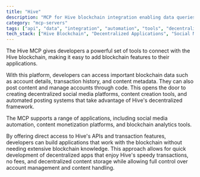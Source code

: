 ```yaml
---
title: "Hive"
description: "MCP for Hive blockchain integration enabling data queries, content posting, and account management for social media and analysis."
category: "mcp-servers"
tags: ["api", "data", "integration", "automation", "tools", "decentralized", "social media", "content creation", "dApps"]
tech_stack: ["Hive Blockchain", "Decentralized Applications", "Social Media Platforms", "Blockchain Analytics", "Content Management Systems", "APIs"]
---
```


The Hive MCP gives developers a powerful set of tools to connect with the Hive blockchain, making it easy to add blockchain features to their applications. 

With this platform, developers can access important blockchain data such as account details, transaction history, and content metadata. They can also post content and manage accounts through code. This opens the door to creating decentralized social media platforms, content creation tools, and automated posting systems that take advantage of Hive's decentralized framework.

The MCP supports a range of applications, including social media automation, content monetization platforms, and blockchain analytics tools. 

By offering direct access to Hive's APIs and transaction features, developers can build applications that work with the blockchain without needing extensive blockchain knowledge. This approach allows for quick development of decentralized apps that enjoy Hive's speedy transactions, no fees, and decentralized content storage while allowing full control over account management and content handling.